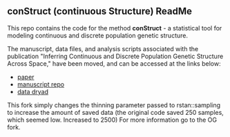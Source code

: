 
## conStruct (continuous Structure) ReadMe


This repo contains the code for the method **conStruct** - a statistical tool 
for modeling continuous and discrete population genetic structure.

The manuscript, data files, and analysis scripts associated with the publication 
"Inferring Continuous and Discrete Population Genetic Structure Across Space,"
have been moved, and can be accessed at the links below:

 * [paper](https://doi.org/10.1534/genetics.118.301333)
 * [manuscript repo](https://github.com/gbradburd/conStruct-paper)
 * [data dryad](https://doi.org/10.5061/dryad.5qj7h09)

This fork simply changes the thinning parameter passed to rstan::sampling to increase the amount of saved data 
(the original code saved 250 samples, which seemed low. Increased to 2500)
For more information go to the OG fork.
